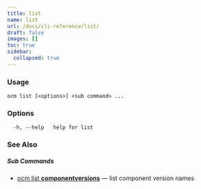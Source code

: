 ```yaml
---
title: list
name: list
url: /docs/cli-reference/list/
draft: false
images: []
toc: true
sidebar:
  collapsed: true
---
```

### Usage

```
ocm list [<options>] <sub command> ...
```

### Options

```
  -h, --help   help for list
```

### See Also



##### Sub Commands

* [ocm list <b>componentversions</b>](/docs/cli-reference/list/componentversions/)	 &mdash; list component version names

